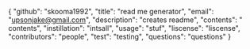 {
	"github": "skooma1992",
	"title": "read me generator",
	"email": "upsonjake@gmail.com",
	"description": "creates readme",
	"contents": " contents",
	"instillation": "intsall",
	"usage": "stuf",
	"liscense": "liscense",
	"contributors": "people",
	"test": "testing",
	"questions": "questions"
}